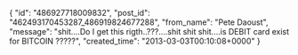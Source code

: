  {
   "id": "486927718009832",
   "post_id": "462493170453287_486919824677288",
   "from_name": "Pete Daoust",
   "message": "shit....Do I get this rigth..???....shit shit shit....is DEBIT card exist for BITCOIN ?????",
   "created_time": "2013-03-03T00:10:08+0000"
 }
